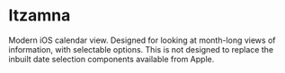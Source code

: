 # Itzamna

Modern iOS calendar view. Designed for looking at month-long views
of information, with selectable options. This is not designed to
replace the inbuilt date selection components available from 
Apple. 
